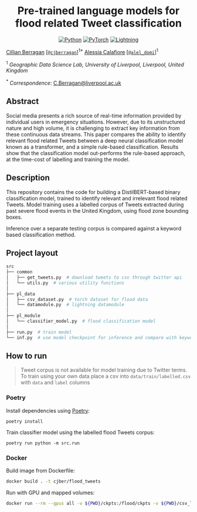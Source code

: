 <div align="center">

# Pre-trained language models for flood related Tweet classification

<a href="https://www.python.org"><img alt="Python" src="https://img.shields.io/badge/python%20-%2314354C.svg?&style=for-the-badge&logo=python&logoColor=white"/></a>
<a href="https://pytorch.org/"><img alt="PyTorch" src="https://img.shields.io/badge/PyTorch%20-%23EE4C2C.svg?&style=for-the-badge&logo=PyTorch&logoColor=white"/></a>
<a href="https://pytorchlightning.ai/"><img alt="Lightning" src="https://img.shields.io/badge/-Lightning-blueviolet?style=for-the-badge"></a>

</div>

[Cillian
Berragan](https://www.liverpool.ac.uk/geographic-data-science/our-people/)
\[[`@cjberragan`](http://twitter.com/cjberragan)\]<sup>1\*</sup>
[Alessia
Calafiore](https://www.liverpool.ac.uk/geographic-data-science/our-people/)
\[[`@alel_domi`](http://twitter.com/alel_domi)\]<sup>1</sup>

<sup>1</sup> *Geographic Data Science Lab, University of Liverpool,
Liverpool, United Kingdom*

<sup>\*</sup> *Correspondence*: C.Berragan@liverpool.ac.uk

## Abstract

Social media presents a rich source of real-time information provided by
individual users in emergency situations. However, due to its
unstructured nature and high volume, it is challenging to extract key
information from these continuous data streams. This paper compares the
ability to identify relevant flood related Tweets between a deep neural
classification model known as a transformer, and a simple rule-based
classification. Results show that the classification model out-performs
the rule-based approach, at the time-cost of labelling and training the
model.

## Description

This repository contains the code for building a DistilBERT-based binary
classification model, trained to identify relevant and irrelevant flood
related Tweets. Model training uses a labelled corpus of Tweets
extracted during past severe flood events in the United Kingdom, using
flood zone bounding boxes.

Inference over a separate testing corpus is compared against a keyword
based classification method.

## Project layout

``` bash
src
├── common
│   ├── get_tweets.py  # download tweets to csv through twitter api
│   └── utils.py  # various utility functions
│
├── pl_data
│   ├── csv_dataset.py  # torch dataset for flood data
│   └── datamodule.py  # lightning datamodule
│
├── pl_module
│   └── classifier_model.py  # flood classification model
│
├── run.py  # train model
└── inf.py  # use model checkpoint for inference and compare with keywords
```

## How to run

> Tweet corpus is not available for model training due to Twitter terms.
> To train using your own data place a csv into
> `data/train/labelled.csv` with `data` and `label` columns

### Poetry

Install dependencies using [Poetry](https://python-poetry.org/):

``` commandline
poetry install
```

Train classifier model using the labelled flood Tweets corpus:

``` commandline
poetry run python -m src.run
```

### Docker

Build image from Dockerfile:

``` bash
docker build . -t cjber/flood_tweets
```

Run with GPU and mapped volumes:

``` bash
docker run --rm --gpus all -v ${PWD}/ckpts:/flood/ckpts -v ${PWD}/csv_logs:/flood/csv_logs cjber/flood_tweets
```
